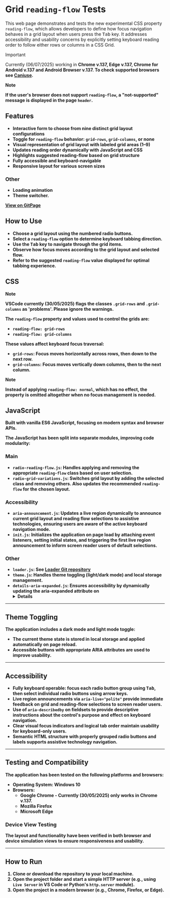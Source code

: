 # Grid `reading-flow` Tests

This web page demonstrates and tests the new experimental CSS property `reading-flow`, which allows developers to define how focus navigation behaves in a grid layout when users press the <kbd>Tab</kbd> key. It addresses accessibility and usability concerns by explicitly setting keyboard reading order to follow either rows or columns in a CSS Grid.

> [!IMPORTANT]
> Currently (06/07/2025) working in <b>Chrome v.137, Edge v.137, Chrome for Android v.137 and Android Browser v.137. To check supported browsers see [Caniuse](https://caniuse.com/?search=reading-flow).

> [!NOTE]
> If the user's browser does not support `reading-flow`, a "not-supported" message is displayed in the page `header`.

## Features

- Interactive form to choose from nine distinct grid layout configurations
- Toggle for `reading-flow` behavior: `grid-rows`, `grid-columns`, or none
- Visual representation of grid layout with labeled grid areas (1–9)
- Updates reading order dynamically with JavaScript and CSS
- Highlights suggested reading-flow based on grid structure
- Fully accessible and keyboard-navigable
- Responsive layout for various screen sizes

### Other

- Loading animation
- Theme switcher.

[View on GitPage](https://chrisnajman.github.io/grid-reading-flow-tests)

## How to Use

- Choose a grid layout using the numbered radio buttons.
- Select a `reading-flow` option to determine keyboard tabbing direction.
- Use the <kbd>Tab</kbd> key to navigate through the grid items.
- Observe how focus moves according to the grid layout and selected flow.
- Refer to the suggested `reading-flow` value displayed for optimal tabbing experience.

## CSS

> [!NOTE]
> VSCode currently (30/05/2025) flags the classes `.grid-rows` and `.grid-columns` as 'problems'. Please ignore the warnings.

The `reading-flow` property and values used to control the grids are:

- `reading-flow: grid-rows`
- `reading-flow: grid-columns`

These values affect keyboard focus traversal:

- `grid-rows`: Focus moves horizontally across rows, then down to the next row.
- `grid-columns`: Focus moves vertically down columns, then to the next column.

> [!NOTE]
> Instead of applying `reading-flow: normal`, which has no effect, the property is omitted altogether when no focus management is needed.

## JavaScript

Built with **vanilla ES6 JavaScript**, focusing on modern syntax and browser APIs.

The JavaScript has been split into separate modules, improving code modularity:

### Main

- `radio-reading-flow.js`: Handles applying and removing the appropriate `reading-flow` class based on user selection.
- `radio-grid-variations.js`: Switches grid layout by adding the selected class and removing others. Also updates the recommended `reading-flow` for the chosen layout.

### Accessibility

- `aria-announcement.js`: Updates a live region dynamically to announce current grid layout and reading flow selections to assistive technologies, ensuring users are aware of the active keyboard navigation mode.
- `init.js`: Initializes the application on page load by attaching event listeners, setting initial states, and triggering the first live region announcement to inform screen reader users of default selections.

### Other

- `loader.js`: See [Loader Git repository](https://github.com/chrisnajman/loader)
- `theme.js`: Handles theme toggling (light/dark mode) and local storage management.
- `details-aria-expanded.js`: Ensures accessibility by dynamically updating the aria-expanded attribute on <details> elements.

---

## Theme Toggling

The application includes a dark mode and light mode toggle:

- The current theme state is stored in **local storage** and applied automatically on page reload.
- Accessible buttons with appropriate ARIA attributes are used to improve usability.

---

## Accessibility

- Fully keyboard operable: focus each radio button group using <kbd>Tab</kbd>, then select individual radio buttons using arrow keys.
- Live region announcements via `aria-live="polite"` provide immediate feedback on grid and reading-flow selections to screen reader users.
- Use of `aria-describedby` on fieldsets to provide descriptive instructions about the control's purpose and effect on keyboard navigation.
- Clear visual focus indicators and logical tab order maintain usability for keyboard-only users.
- Semantic HTML structure with properly grouped radio buttons and labels supports assistive technology navigation.

---

## Testing and Compatibility

The application has been tested on the following platforms and browsers:

- **Operating System**: Windows 10
- **Browsers**:
  - Google Chrome - Currently (30/05/2025) only works in Chrome v.137.
  - Mozilla Firefox
  - Microsoft Edge

### Device View Testing

The layout and functionality have been verified in both browser and device simulation views to ensure responsiveness and usability.

---

## How to Run

1. Clone or download the repository to your local machine.
2. Open the project folder and start a simple HTTP server (e.g., using `Live Server` in VS Code or Python's `http.server` module).
3. Open the project in a modern browser (e.g., Chrome, Firefox, or Edge).
